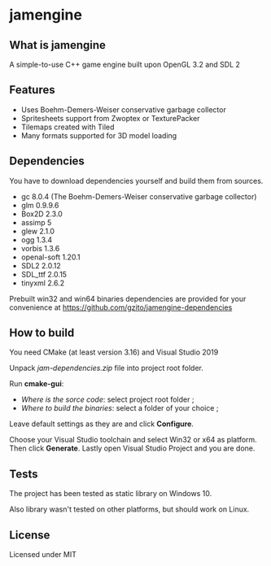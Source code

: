 # jamengine

## What is jamengine
A simple-to-use C++ game engine built upon OpenGL 3.2 and SDL 2

## Features

 - Uses Boehm-Demers-Weiser conservative garbage collector 
 - Spritesheets support from Zwoptex or TexturePacker
 - Tilemaps created with Tiled
 - Many formats supported for 3D model loading

## Dependencies
You have to download dependencies yourself and build them from sources.

 -  gc 8.0.4 (The Boehm-Demers-Weiser conservative garbage collector)
 -  glm 0.9.9.6
 -  Box2D 2.3.0
 -  assimp 5
 -  glew 2.1.0
 -  ogg 1.3.4
 -  vorbis 1.3.6
 -  openal-soft 1.20.1
 -  SDL2 2.0.12
 -  SDL_ttf 2.0.15
 -  tinyxml 2.6.2

Prebuilt win32 and win64 binaries dependencies are provided for your convenience at https://github.com/gzito/jamengine-dependencies

## How to build

You need CMake (at least version 3.16) and Visual Studio 2019

Unpack _jam-dependencies.zip_ file into project root folder.

Run **cmake-gui**: 

- _Where is the sorce code_: select project root folder ;
- _Where to build the binaries_: select a folder of your choice ;


Leave default settings as they are and click **Configure**.

Choose your Visual Studio toolchain and select Win32 or x64 as platform. Then click **Generate**. Lastly open Visual Studio Project and you are done.


## Tests
The project has been tested as static library on Windows 10.

Also library wasn't tested on other platforms, but should work on Linux.

## License
Licensed under MIT
